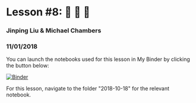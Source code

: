 # Lesson #8: :panda_face: :panda_face: :panda_face:
### Jinping Liu & Michael Chambers
### 11/01/2018

You can launch the notebooks used for this lesson in My Binder by clicking the button below:

[![Binder](https://mybinder.org/badge.svg)](https://mybinder.org/v2/gh/marskar/biof309_fall2018/master)

For this lesson, navigate to the folder "2018-10-18" for the relevant notebook.
